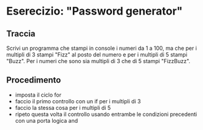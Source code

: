# Eserecizio: "Password generator"

## Traccia
Scrivi un programma che stampi in console i numeri da 1 a 100,
ma che per i multipli di 3 stampi "Fizz" al posto del numero e per i multipli di 5 stampi "Buzz".
Per i numeri che sono sia multipli di 3 che di 5 stampi "FizzBuzz".

## Procedimento
- imposta il ciclo for
- faccio il primo controllo con un if per i multipli di 3
- faccio la stessa cosa per i multipli di 5
- ripeto questa volta il controllo usando entrambe le condizioni precedenti con una porta logica and

